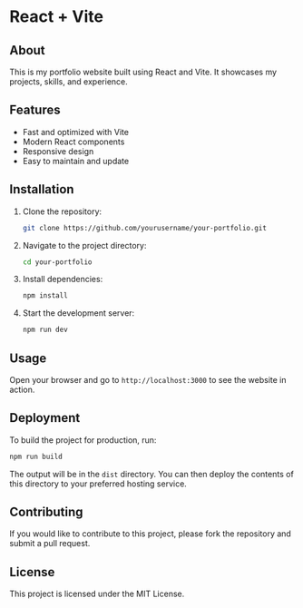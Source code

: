 # React + Vite
## About

This is my portfolio website built using React and Vite. It showcases my projects, skills, and experience.

## Features

- Fast and optimized with Vite
- Modern React components
- Responsive design
- Easy to maintain and update

## Installation

1. Clone the repository:
    ```bash
    git clone https://github.com/yourusername/your-portfolio.git
    ```
2. Navigate to the project directory:
    ```bash
    cd your-portfolio
    ```
3. Install dependencies:
    ```bash
    npm install
    ```
4. Start the development server:
    ```bash
    npm run dev
    ```

## Usage

Open your browser and go to `http://localhost:3000` to see the website in action.

## Deployment

To build the project for production, run:
```bash
npm run build
```
The output will be in the `dist` directory. You can then deploy the contents of this directory to your preferred hosting service.

## Contributing

If you would like to contribute to this project, please fork the repository and submit a pull request.

## License

This project is licensed under the MIT License.
